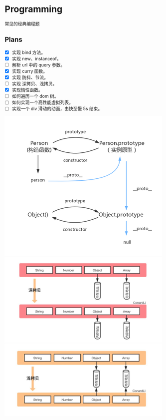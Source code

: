 # Programming

常见的经典编程题

## Plans

- [x] 实现 bind 方法。
- [x] 实现 new、instanceof。
- [ ] 解析 url 中的 query 参数。
- [x] 实现 curry 函数。
- [x] 实现 防抖、节流。
- [ ] 实现 深拷贝、浅拷贝。
- [x] 实现惰性函数。
- [ ] 如何遍历一个 dom 树。
- [ ] 如何实现一个高性能虚拟列表。
- [ ] 实现一个 div 滑动的动画，由快至慢 5s 结束。

![](../.screenshots/prototype.png?raw=true)
![](../.screenshots/deep_clone.jpeg?raw=true)
![](../.screenshots/shadow_clone.jpeg?raw=true)
